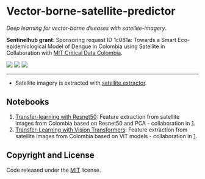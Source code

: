 # Vector-borne-satellite-predictor
*Deep learning for vector-borne diseases with satellite-imagery*.

**Sentinelhub grant**: Sponsoring request ID 1c081a: Towards a Smart Eco-epidemiological Model of Dengue in Colombia using Satellite in Collaboration with [MIT Critical Data Colombia](https://github.com/MITCriticalData-Colombia).

<p align="left">
    <a href="https://www.python.org/">
      <img src="https://img.shields.io/badge/Python-3.8-ff69b4.svg" /></a>
    <a href= "https://pytorch.org/">
      <img src="https://img.shields.io/badge/PyTorch-1.8-2BAF2B.svg" /></a>
    <a href= "https://github.com/sebasmos/Building.predictor/blob/main/LICENSE">
      <img src="https://img.shields.io/badge/License-MIT-blue.svg" /></a>
</p>
<hr/>

* Satellite imagery is extracted with [satellite.extractor](https://github.com/sebasmos/satellite.extractor).

## Notebooks

1. [Transfer-learning with Resnet50](https://github.com/sebasmos/vector-borne-satellite-predictor/blob/main/notebooks/Deep_learning_for_Vector_Borne_Diseases.ipynb): Feature extraction from satellite images from Colombia based on Resnet50 and PCA - collaboration in [1](https://github.com/MITCriticalData-Colombia).
1. [Transfer-Learning with Vision Transformers](https://github.com/sebasmos/vector-borne-satellite-predictor/blob/main/notebooks/VIT_Deep_learning_for_Vector_Borne_Diseases.ipynb): Feature extraction from satellite images from Colombia based on ViT models - collaboration in [1](https://github.com/MITCriticalData-Colombia).




## Copyright and License

Code released under the [MIT](https://github.com/sebasmos/satellite.extractor/main/LICENSE) license.